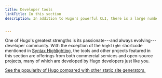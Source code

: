 ```yaml
---
title: Developer tools
linkTitle: In this section
description: In addition to Hugo's powerful CLI, there is a large number of community-developed tool chains for Hugo developers.


---
```


One of Hugo's greatest strengths is its passionate---and always evolving---developer community. With the exception of the `highlight` shortcode mentioned in [Syntax Highlighting][syntax], the tools and other projects featured in this section are offerings from both commercial services and open-source projects, many of which are developed by Hugo developers just like you.

[See the popularity of Hugo compared with other static site generators.][staticgen]

[staticgen]: https://staticgen.com
[syntax]: //syntax-highlighting/
